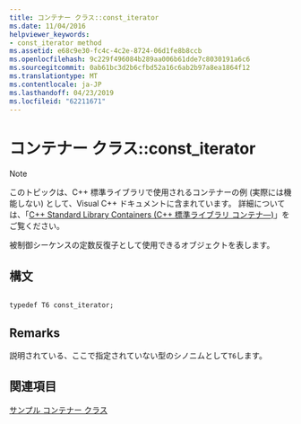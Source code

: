 ```yaml
---
title: コンテナー クラス::const_iterator
ms.date: 11/04/2016
helpviewer_keywords:
- const_iterator method
ms.assetid: e68c9e30-fc4c-4c2e-8724-06d1fe8b8ccb
ms.openlocfilehash: 9c229f496084b289aa006b61dde7c8030191a6c6
ms.sourcegitcommit: 0ab61bc3d2b6cfbd52a16c6ab2b97a8ea1864f12
ms.translationtype: MT
ms.contentlocale: ja-JP
ms.lasthandoff: 04/23/2019
ms.locfileid: "62211671"
---
```

# <a name="container-classconstiterator"></a>コンテナー クラス::const_iterator

> [!NOTE]
> このトピックは、C++ 標準ライブラリで使用されるコンテナーの例 (実際には機能しない) として、Visual C++ ドキュメントに含まれています。 詳細については、「[C++ Standard Library Containers (C++ 標準ライブラリ コンテナ―)](../standard-library/stl-containers.md)」をご覧ください。

被制御シーケンスの定数反復子として使用できるオブジェクトを表します。

## <a name="syntax"></a>構文

```

typedef T6 const_iterator;
```

## <a name="remarks"></a>Remarks

説明されている、ここで指定されていない型のシノニムとして`T6`します。

## <a name="see-also"></a>関連項目

[サンプル コンテナー クラス](../standard-library/sample-container-class.md)<br/>
